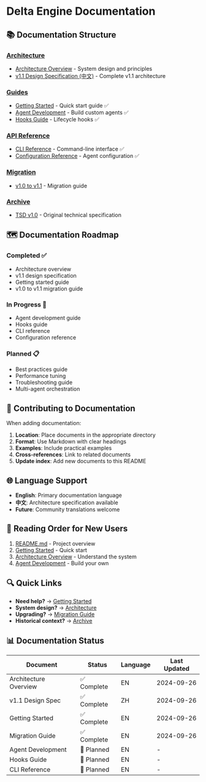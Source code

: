 # Delta Engine Documentation

## 📚 Documentation Structure

### [Architecture](./architecture/)
- [Architecture Overview](./architecture/README.md) - System design and principles
- [v1.1 Design Specification (中文)](./architecture/v1.1-design-zh.md) - Complete v1.1 architecture

### [Guides](./guides/)
- [Getting Started](./guides/getting-started.md) - Quick start guide ✅
- [Agent Development](./guides/agent-development.md) - Build custom agents ✅
- [Hooks Guide](./guides/hooks.md) - Lifecycle hooks ✅

### [API Reference](./api/)
- [CLI Reference](./api/cli.md) - Command-line interface ✅
- [Configuration Reference](./api/config.md) - Agent configuration ✅

### [Migration](./migration/)
- [v1.0 to v1.1](./migration/v1.0-to-v1.1.md) - Migration guide

### [Archive](./archive/)
- [TSD v1.0](./archive/tsd-v1.0.md) - Original technical specification

## 🗺️ Documentation Roadmap

### Completed ✅
- Architecture overview
- v1.1 design specification
- Getting started guide
- v1.0 to v1.1 migration guide

### In Progress 🚧
- Agent development guide
- Hooks guide
- CLI reference
- Configuration reference

### Planned 📋
- Best practices guide
- Performance tuning
- Troubleshooting guide
- Multi-agent orchestration

## 📝 Contributing to Documentation

When adding documentation:

1. **Location**: Place documents in the appropriate directory
2. **Format**: Use Markdown with clear headings
3. **Examples**: Include practical examples
4. **Cross-references**: Link to related documents
5. **Update index**: Add new documents to this README

## 🌐 Language Support

- **English**: Primary documentation language
- **中文**: Architecture specification available
- **Future**: Community translations welcome

## 📖 Reading Order for New Users

1. [README.md](../README.md) - Project overview
2. [Getting Started](./guides/getting-started.md) - Quick start
3. [Architecture Overview](./architecture/README.md) - Understand the system
4. [Agent Development](./guides/agent-development.md) - Build your own

## 🔍 Quick Links

- **Need help?** → [Getting Started](./guides/getting-started.md)
- **System design?** → [Architecture](./architecture/README.md)
- **Upgrading?** → [Migration Guide](./migration/v1.0-to-v1.1.md)
- **Historical context?** → [Archive](./archive/)

## 📊 Documentation Status

| Document | Status | Language | Last Updated |
|----------|--------|----------|--------------|
| Architecture Overview | ✅ Complete | EN | 2024-09-26 |
| v1.1 Design Spec | ✅ Complete | ZH | 2024-09-26 |
| Getting Started | ✅ Complete | EN | 2024-09-26 |
| Migration Guide | ✅ Complete | EN | 2024-09-26 |
| Agent Development | 🚧 Planned | EN | - |
| Hooks Guide | 🚧 Planned | EN | - |
| CLI Reference | 🚧 Planned | EN | - |